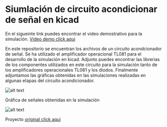 # Siumlación de circuito acondicionar de señal en kicad

En el sigueinte link puedes encontrar el video demostrativo para la simulación.
[Video demo click aqui](https://www.youtube.com/watch?v=K12Exg5Oqd0&t=47s)

En este repositorio se encuentran los archivos de un circuito acondcionador de señal. Se ha utilizado el amplificador operacional TL081 para el desarrollo de la simulación en kicad. Adjunto puedes encontrar las librerias de los componentes utilizados en este circuito para la simulación tanto de los amplificadores operacionales TL081 y los diodos. Finalmente adjuntamos las gráficas obtenidas en las simulaciones realizadas en algunas etapas del circuito acondicionador. 

![alt text](https://github.com/jlaica/circuito_acondicionar_senal/blob/main/circuit_acondicionador.png)

Gráfica de señales obtenidas en la simulación

![alt text](https://github.com/jlaica/circuito_acondicionar_senal/blob/main/gr%C3%A1fica_senales.png)

Proyecto [original click aqui](https://sangorrin.blogspot.com/2015/06/arduino-oscilloscope.html)
